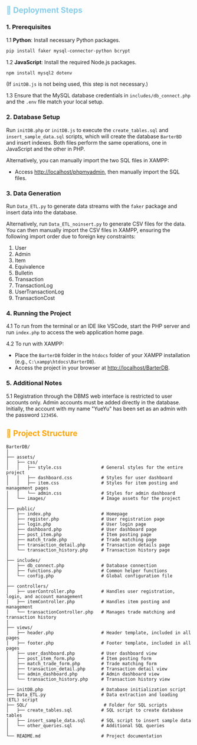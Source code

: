 ## <span style="color:skyblue;">📒 Deployment Steps</span>
### 1. Prerequisites
1.1 **Python**: Install necessary Python packages.
   ```bash
   pip install faker mysql-connector-python bcrypt
   ```

1.2 **JavaScript**: Install the required Node.js packages.
   ```bash
   npm install mysql2 dotenv
   ```
   (If `initDB.js` is not being used, this step is not necessary.)

1.3 Ensure that the MySQL database credentials in `includes/db_connect.php` and the `.env` file match your local setup.

### 2. Database Setup
Run `initDB.php` or `initDB.js` to execute the `create_tables.sql` and `insert_sample_data.sql` scripts, which will create the database `BarterBD` and insert indexes. Both files perform the same operations, one in JavaScript and the other in PHP.

Alternatively, you can manually import the two SQL files in XAMPP:
- Access [http://localhost/phpmyadmin](http://localhost/phpmyadmin), then manually import the SQL files.

### 3. Data Generation
Run `Data_ETL.py` to generate data streams with the `faker` package and insert data into the database.

Alternatively, run `Data_ETL_noinsert.py` to generate CSV files for the data. You can then manually import the CSV files in XAMPP, ensuring the following import order due to foreign key constraints:

1. User
2. Admin
3. Item
4. Equivalence
5. Bulletin
6. Transaction
7. TransactionLog
8. UserTransactionLog
9. TransactionCost

### 4. Running the Project
4.1 To run from the terminal or an IDE like VSCode, start the PHP server and run `index.php` to access the web application home page.

4.2 To run with XAMPP:
   - Place the `BarterDB` folder in the `htdocs` folder of your XAMPP installation (e.g., `C:\xampp\htdocs\BarterDB`).
   - Access the project in your browser at [http://localhost/BarterDB](http://localhost/BarterDB).

### 5. Additional Notes
5.1 Registration through the DBMS web interface is restricted to user accounts only. Admin accounts must be added directly in the database. Initially, the account with my name "YueYu" has been set as an admin with the password `123456`.


## <span style="color:orange;">🎨 Project Structure</span>
```
BarterDB/
│
├── assets/
│   ├── css/
│   │   ├── style.css               # General styles for the entire project
│   │   ├── dashboard.css           # Styles for user dashboard
│   │   ├── item.css                # Styles for item posting and management pages
│   │   └── admin.css               # Styles for admin dashboard
│   └── images/                     # Image assets for the project
│
├── public/
│   ├── index.php                   # Homepage
│   ├── register.php                # User registration page
│   ├── login.php                   # User login page
│   ├── dashboard.php               # User dashboard page
│   ├── post_item.php               # Item posting page
│   ├── match_trade.php             # Trade matching page
│   ├── transaction_detail.php      # Transaction details page
│   └── transaction_history.php     # Transaction history page
│
├── includes/
│   ├── db_connect.php              # Database connection
│   ├── functions.php               # Common helper functions
│   └── config.php                  # Global configuration file
│
├── controllers/
│   ├── userController.php          # Handles user registration, login, and account management
│   ├── itemController.php          # Handles item posting and management
│   └── transactionController.php   # Manages trade matching and transaction history
│
├── views/
│   ├── header.php                  # Header template, included in all pages
│   ├── footer.php                  # Footer template, included in all pages
│   ├── user_dashboard.php          # User dashboard view
│   ├── post_item_form.php          # Item posting form
│   ├── match_trade_form.php        # Trade matching form
│   ├── transaction_detail.php      # Transaction detail view
│   ├── admin_dashboard.php         # Admin dashboard view
│   └── transaction_history.php     # Transaction history view
│
├── initDB.php                      # Database initialization script
├── Data_ETL.py                     # Data extraction and loading (ETL) script
├── SQL/                             # Folder for SQL scripts
│   ├── create_tables.sql           # SQL script to create database tables
│   ├── insert_sample_data.sql      # SQL script to insert sample data
│   └── other_queries.sql           # Additional SQL queries
│
└── README.md                       # Project documentation
```